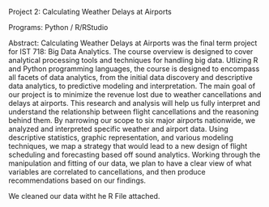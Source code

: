 Project 2: Calculating Weather Delays at Airports 

Programs: Python / R/RStudio

Abstract: Calculating Weather Delays at Airports was the final term project for IST 718: Big Data Analytics. The course overview is designed to cover analytical processing tools and techniques for handling big data. Utlizing R and Python programming languages, the course is designed to encompass all facets of data analytics, from the initial data discovery and descriptive data analytics, to predictive modeling and interpretation. The main goal of our project is to minimize the revenue lost due to weather cancellations and delays at airports. This research and analysis will help us fully interpret and understand the relationship between flight cancellations and the reasoning behind them. By narrowing our scope to six major airports nationwide, we analyzed and interpreted specific weather and airport data. Using descriptive statistics, graphic representation, and various modeling techniques, we map a strategy that would lead to a new design of flight scheduling and forecasting based off sound analytics. Working through the manipulation and fitting of our data, we plan to have a clear view of what variables are correlated to cancellations, and then produce recommendations based on our findings.

We cleaned our data witht he R File attached.
